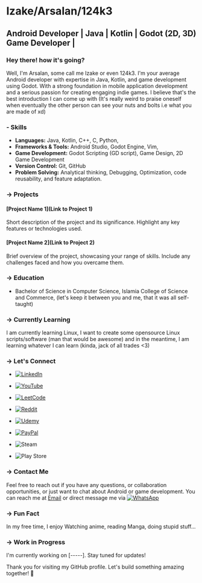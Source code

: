 # Izake/Arsalan/124k3

## Android Developer | Java | Kotlin | Godot (2D, 3D) Game Developer | 

### Hey there! how it's going?

Well, I'm Arsalan, some call me Izake or even 124k3. I'm your average Android developer with expertise in Java, Kotlin, and game development using Godot. With a strong foundation in mobile application development and a serious passion for creating engaging indie games.
I believe that's the best introduction I can come up with (It's really weird to praise oneself when eventually the other person can see your nuts and bolts i.e what you are made of xd)

### - Skills

- **Languages:** Java, Kotlin, C++, C, Python,
- **Frameworks & Tools:** Android Studio, Godot Engine, Vim, 
- **Game Development:** Godot Scripting (GD script), Game Design, 2D Game Development
- **Version Control:** Git, GitHub
- **Problem Solving:** Analytical thinking, Debugging, Optimization, code reusability, and feature adaptation.

### -> Projects

#### [Project Name 1](Link to Project 1)
Short description of the project and its significance. Highlight any key features or technologies used.

#### [Project Name 2](Link to Project 2)
Brief overview of the project, showcasing your range of skills. Include any challenges faced and how you overcame them.

### -> Education

- Bachelor of Science in Computer Science, Islamia College of Science and Commerce, (let's keep it between you and me, that it was all self-taught)

### -> Currently Learning
I am currently learning Linux, I want to create some opensource Linux scripts/software (man that would be awesome)
and in the meantime, I am learning whatever I can learn (kinda, jack of all trades <3)

### -> Let's Connect

- [![LinkedIn](https://img.shields.io/badge/linkedin-%230077B5.svg?style=for-the-badge&logo=linkedin&logoColor=white)](https://www.linkedin.com/in/arsalan-khan-25663124a/) 
- [![YouTube](https://img.shields.io/badge/YouTube-%23FF0000.svg?style=for-the-badge&logo=YouTube&logoColor=white)](https://youtube.com/@124k3_?si=CidvmrLzY3vluGX8)

- [![LeetCode](https://img.shields.io/badge/LeetCode-000000?style=for-the-badge&logo=LeetCode&logoColor=#d16c06)](https://leetcode.com/124k3/)

- [![Reddit](https://img.shields.io/badge/Reddit-%23FF4500.svg?style=for-the-badge&logo=Reddit&logoColor=white)](https://www.reddit.com/user/124k3)

- [![Udemy](https://img.shields.io/badge/Udemy-A435F0?style=for-the-badge&logo=Udemy&logoColor=white)](https://www.udemy.com/user/arsalan-544/)

- [![PayPal](https://img.shields.io/badge/PayPal-00457C?style=for-the-badge&logo=paypal&logoColor=white)](https://paypal.me/izakefortster?country.x=IN&locale.x=en_GB)

- ![Steam](https://img.shields.io/badge/steam-%23000000.svg?style=for-the-badge&logo=steam&logoColor=white)

- ![Play Store](https://img.shields.io/badge/Google_Play-414141?style=for-the-badge&logo=google-play&logoColor=white)



### -> Contact Me

Feel free to reach out if you have any questions, or collaboration opportunities, or just want to chat about Android or game development. You can reach me at [Email](akha3743@gmail.com) or direct message me via [![WhatsApp](https://img.shields.io/badge/WhatsApp-25D366?style=for-the-badge&logo=whatsapp&logoColor=white)](https://wa.me/919796926552)

### -> Fun Fact

In my free time, I enjoy Watching anime, reading Manga, doing stupid stuff...

### -> Work in Progress

I'm currently working on [-----]. Stay tuned for updates!

Thank you for visiting my GitHub profile. Let's build something amazing together! 🚀
